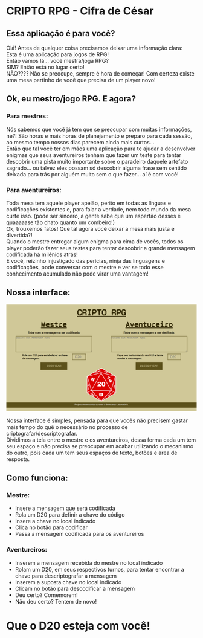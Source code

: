 # CRIPTO RPG - Cifra de César

## Essa aplicação é para você?
Olá! Antes de qualquer coisa precisamos deixar uma informação clara:<br/>
Esta é uma aplicação para jogos de RPG!<br/>
Então vamos lá... você mestra/joga RPG?<br/>
SIM? Então está no lugar certo!<br/>
NÃO???? Não se preocupe, sempre é hora de começar! Com certeza existe uma mesa pertinho de você que precisa de um player novo!

## Ok, eu mestro/jogo RPG. E agora?
### Para mestres:
Nós sabemos que você já tem que se preocupar com muitas informações, né?! São horas e mais horas de planejamento e preparo para cada sessão, ao mesmo tempo nossos dias parecem ainda mais curtos...<br/>
Então que tal você ter em mãos uma aplicação para te ajudar a desenvolver enigmas que seus aventureiros tenham que fazer um teste para tentar descobrir uma pista muito importante sobre o paradeiro daquele artefato sagrado... ou talvez eles possam só descobrir alguma frase sem sentido deixada para trás por alguém muito sem o que fazer... aí é com você!

### Para aventureiros:
Toda mesa tem aquele player apelão, perito em todas as línguas e codificações existentes e, para falar a verdade, nem todo mundo da mesa curte isso. (pode ser sincero, a gente sabe que um espertão desses é quaaaaase tão chato quanto um combeiro!)<br/>
Ok, trouxemos fatos! Que tal agora você deixar a mesa mais justa e divertida?!<br/>
Quando o mestre entregar algum enigma para cima de vocês, todos os player poderão fazer seus testes para tentar descobrir a grande mensagem codificada há milênios atrás!<br/>
E você, reizinho injustiçado das perícias, ninja das linguagens e codificações, pode conversar com o mestre e ver se todo esse conhecimento acumulado não pode virar uma vantagem!

## Nossa interface:
![cripto-rpg](src/img/criptoRPG.png)

Nossa interface é simples, pensada para que vocês não precisem gastar mais tempo do quê o necessário no processo de criptografar/descriptografar.<br/>
Dividimos a tela entre o mestre e os aventureiros, dessa forma cada um tem seu espaço e não precisa se preocupar em acabar utilizando o mecanismo do outro, pois cada um tem seus espaços de texto, botões e area de resposta.

## Como funciona:
### Mestre:
* Insere a mensagem que será codificada
* Rola um D20 para definir a chave do código
* Insere a chave no local indicado
* Clica no botão para codificar
* Passa a mensagem codificada para os aventureiros

### Aventureiros:
* Inserem a mensagem recebida do mestre no local indicado
* Rolam um D20, em seus respectivos turnos, para tentar encontrar a chave para descriptografar a mensagem
* Inserem a suposta chave no local indicado
* Clicam no botão para descodificar a mensagem
* Deu certo? Comemorem!
* Não deu certo? Tentem de novo!

# Que o D20 esteja com você!